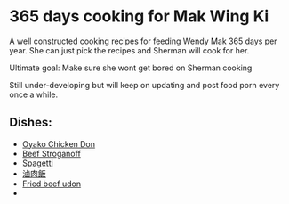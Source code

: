 # 365 days cooking for Mak Wing Ki

A well constructed cooking recipes for feeding Wendy Mak 365 days per year. She can just pick the recipes and Sherman will cook for her.

Ultimate goal: Make sure she wont get bored on Sherman cooking

Still under-developing but will keep on updating and post food porn every once a while. 

## Dishes:
+ [Oyako Chicken Don](https://github.com/wkchef/365cook4mwk/blob/main/recipes/japanese/oyako_chicken_don.md)
+ [Beef Stroganoff](https://github.com/wkchef/365cook4mwk/blob/main/recipes/russian/beef_stroganoff.md)
+ [Spagetti](https://github.com/wkchef/365cook4mwk/blob/main/recipes/italian/spagetti.md)
+ [滷肉飯](https://github.com/wkchef/365cook4mwk/blob/main/recipes/taiwanese/lu_rou.md)
+ [Fried beef udon](https://github.com/wkchef/365cook4mwk/blob/main/recipes/japanese/fried_beef_udon.md)
+ 
